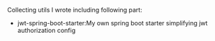 Collecting utils I wrote including following part:

* jwt-spring-boot-starter:My own spring boot starter simplifying jwt authorization config
